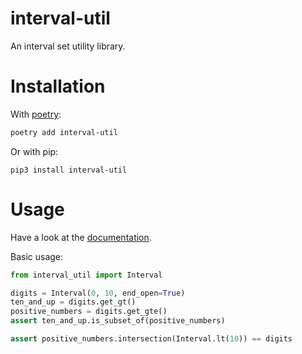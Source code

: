 # interval-util
An interval set utility library.

# Installation

With [poetry](https://python-poetry.org):

```bash
poetry add interval-util
```

Or with pip:

```
pip3 install interval-util
```

# Usage

Have a look at the [documentation](https://diatche.github.io/interval-util-py/).

Basic usage:

```python
from interval_util import Interval

digits = Interval(0, 10, end_open=True)
ten_and_up = digits.get_gt()
positive_numbers = digits.get_gte()
assert ten_and_up.is_subset_of(positive_numbers)

assert positive_numbers.intersection(Interval.lt(10)) == digits
```
